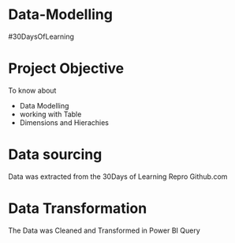 # Data-Modelling
#30DaysOfLearning 

# Project Objective 
To know about 
- Data Modelling 
- working with Table
- Dimensions and Hierachies

 # Data sourcing 
Data was extracted from the 30Days of Learning Repro Github.com

# Data Transformation
The Data was Cleaned and Transformed in Power BI Query
